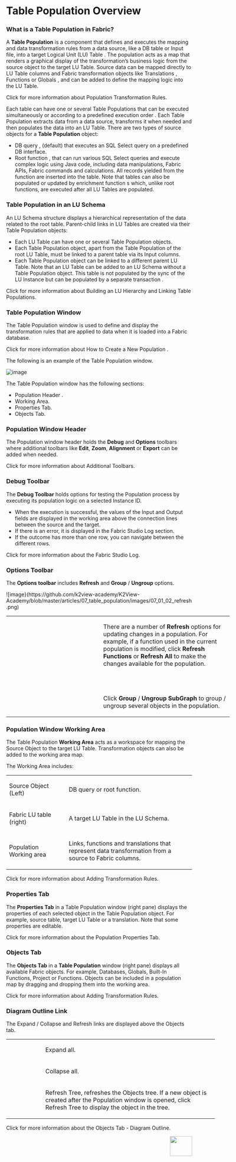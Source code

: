 # Table Population Overview

### What is a Table Population in Fabric? 
A **Table Population** is a component that defines and executes the mapping and data transformation rules from a data source, like a DB table or Input file, into a target Logical Unit (LU) Table . The population acts as a map that renders a graphical display of the transformation’s business logic from the source object to the target LU Table. Source data can be mapped directly to LU Table columns and Fabric transformation objects like Translations , Functions  or Globals , and can be added to define the mapping logic into the LU Table. 

Click for more information about Population Transformation Rules. 

Each table can have one or several Table Populations that can be executed simultaneously or according to a predefined execution order .
Each Table Population extracts data from a data source, transforms it when needed and then populates the data into an LU Table.
There are two types of source objects for a **Table Population** object:
*	DB query , (default) that executes an SQL Select query on a predefined DB interface. 
*	Root function , that can run various SQL Select queries and execute complex logic using Java code, including data manipulations, Fabric APIs, Fabric commands and calculations. All records yielded from the function are inserted into the table. 
Note that tables can also be populated or updated by enrichment function s which, unlike root functions, are executed after all LU Tables are populated.

### Table Population in an LU Schema 
An LU Schema structure  displays a hierarchical representation of the data related to the root table. Parent-child links in LU Tables are created via their Table Population objects:
*	Each LU Table  can have one or several Table Population objects. 
*	Each Table Population object, apart from the Table Population of the root LU Table, must be linked to a parent table via its Input columns.
*	Each Table Population object can be linked to a different parent LU Table.
Note that an LU Table can be added to an LU Schema  without a Table Population object. This table is not populated by the sync  of the LU Instance  but can be populated by a separate transaction .

Click for more information about Building an LU Hierarchy and Linking Table Populations.

### Table Population Window
The Table Population window is used to define and display the transformation rules that are applied to data when it is loaded into a Fabric database. 

Click for more information about How to Create a New Population .

The following is an example of the Table Population window. 

![image](https://github.com/k2view-academy/K2View-Academy/blob/master/articles/07_table_population/images/07_01_01_table_pop_window.png)

The Table Population window has the following sections:
*	Population Header . 
*	Working Area.
*	Properties Tab.
*	Objects Tab.

### Population Window Header
The Population window header holds the **Debug** and **Options** toolbars where additional toolbars like **Edit**, **Zoom**, **Alignment** or **Export** can be added when needed. 

Click for more information about Additional Toolbars.

### Debug Toolbar
The **Debug Toolbar** holds options for testing the Population process by executing its population logic on a selected Instance ID.
*	When the execution is successful, the values of the Input and Output fields are displayed in the working area above the connection lines between the source and the target. 
*	If there is an error, it is displayed in the Fabric Studio Log section.
*	If the outcome has more than one row, you can navigate between the different rows.

Click for more information about the Fabric Studio Log.

### Options Toolbar
The **Options toolbar** includes **Refresh** and **Group** / **Ungroup** options.
<table style="width: 606px;">
<tbody>
<tr>
<td style="width: 247px;">&nbsp;</td>
![image}(https://github.com/k2view-academy/K2View-Academy/blob/master/articles/07_table_population/images/07_01_02_refresh.png)
<td style="width: 343px;">
<p>There are a number of <strong>Refresh</strong> options for updating changes in a population. For example, if a function used in the current population is modified, click <strong>Refresh Functions</strong> or <strong>Refresh All</strong> to make the changes available for the population.</p>
<p>&nbsp;</p>
</td>
</tr>
<tr>
<td style="width: 247px;">&nbsp;</td>
<td style="width: 343px;">
<p>Click <strong>Group</strong> / <strong>Ungroup SubGraph</strong> to group / ungroup several objects in the population.</p>
</td>
</tr>
</tbody>
</table>

### Population Window Working Area
The Table Population **Working Area** acts as a workspace for mapping the Source Object to the target LU Table. Transformation objects can also be added to the working area map. 

The Working Area includes:
<table width="614">
<tbody>
<tr>
<td width="179">
<p>Source Object (Left)</p>
</td>
<td width="435">
<p>DB query or root function.</p>
</td>
</tr>
<tr>
<td width="179">
<p>Fabric LU table (right)</p>
</td>
<td width="435">
<p>A target LU Table in the LU Schema.</p>
</td>
</tr>
<tr>
<td width="179">
<p>Population Working area</p>
</td>
<td width="435">
<p>Links, functions and translations that represent data transformation from a source to Fabric columns.</p>
</td>
</tr>
</tbody>
</table>

Click for more information about Adding Transformation Rules.

### Properties Tab
The **Properties Tab** in a Table Population window (right pane) displays the properties of each selected object in the Table Population object. For example, source table, target LU Table or a translation. Note that some properties are editable. 

Click for more information about the Population Properties Tab.

### Objects Tab
The **Objects Tab** in a **Table Population** window (right pane) displays all available Fabric objects. For example, Databases, Globals, Built-In Functions, Project or Functions. 
Objects can be included in a population map by dragging and dropping them into the working area.

Click for more information about Adding Transformation Rules.

### Diagram Outline Link
The Expand / Collapse and Refresh links are displayed above the Objects tab.
<table style="width: 566px;">
<tbody>
<tr>
<td style="width: 85px;">&nbsp;</td>
<td style="width: 465px;">
<p>Expand all.</p>
</td>
</tr>
<tr>
<td style="width: 85px;">&nbsp;</td>
<td style="width: 465px;">
<p>Collapse all.</p>
</td>
</tr>
<tr>
<td style="width: 85px;">&nbsp;</td>
<td style="width: 465px;">
<p>Refresh Tree, refreshes the Objects tree. If a new object is created after the Population window is opened, click Refresh Tree to display the object in the tree.</p>
</td>
</tr>
</tbody>
</table>

Click for more information about the Objects Tab - Diagram Outline.

[<img align="right" width="60" height="54" src="https://github.com/k2view-academy/K2View-Academy/blob/master/articles/images/Next.png">](https://github.com/k2view-academy/K2View-Academy/blob/master/articles/07_table_population/02_source_object_types.md)

